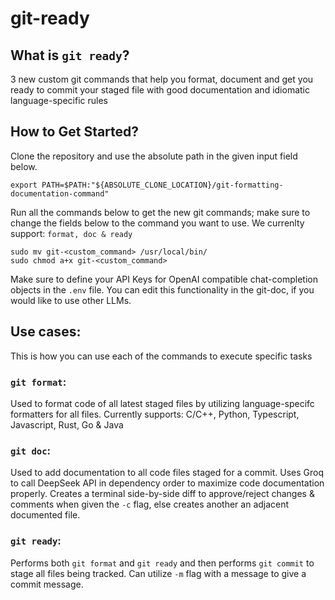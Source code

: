 # git-ready

## What is ```git ready```?
3 new custom git commands that help you format, document and get you ready to commit your staged file with good documentation and idiomatic language-specific rules

## How to Get Started?

Clone the repository and use the absolute path in the given input field below.
```
export PATH=$PATH:"${ABSOLUTE_CLONE_LOCATION}/git-formatting-documentation-command"
```

Run all the commands below to get the new git commands; make sure to change the fields below to the command you want to use. We currenlty support: ```format, doc & ready```
```
sudo mv git-<custom_command> /usr/local/bin/
sudo chmod a+x git-<custom_command>
```
Make sure to define your API Keys for OpenAI compatible chat-completion objects in the ```.env``` file. You can edit this functionality in the git-doc, if you would like to use other LLMs.

## Use cases:
This is how you can use each of the commands to execute specific tasks

### ```git format```:
Used to format code of all latest staged files by utilizing language-specifc formatters for all files. Currently supports: C/C++, Python, Typescript, Javascript, Rust, Go & Java

### ```git doc```:
Used to add documentation to all code files staged for a commit. Uses Groq to call DeepSeek API in dependency order to maximize code documentation properly. Creates a terminal side-by-side diff to approve/reject changes & comments when given the ```-c``` flag, else creates another an adjacent documented file. 

### ```git ready```:
Performs both ```git format``` and  ```git ready``` and then performs ```git commit``` to stage all files being tracked. Can utilize ```-m``` flag with a message to give a commit message.
